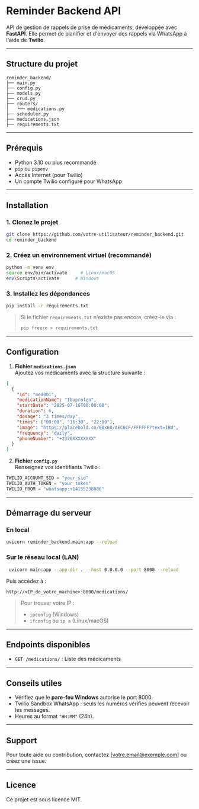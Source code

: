 #  Reminder Backend API

API de gestion de rappels de prise de médicaments, développée avec **FastAPI**. Elle permet de planifier et d'envoyer des rappels via WhatsApp à l'aide de **Twilio**.

---

##  Structure du projet

```
reminder_backend/
├── main.py
├── config.py
├── models.py
├── crud.py
├── routers/
│   └── medications.py
├── scheduler.py
├── medications.json
├── requirements.txt
```

---

## Prérequis

- Python 3.10 ou plus recommandé
- `pip` ou `pipenv`
- Accès Internet (pour Twilio)
- Un compte Twilio configuré pour WhatsApp

---

##  Installation

### 1. Clonez le projet

```bash
git clone https://github.com/votre-utilisateur/reminder_backend.git
cd reminder_backend
```

### 2. Créez un environnement virtuel (recommandé)

```bash
python -m venv env
source env/bin/activate     # Linux/macOS
env\Scripts\activate      # Windows
```

### 3. Installez les dépendances

```bash
pip install -r requirements.txt
```

> Si le fichier `requirements.txt` n'existe pas encore, créez-le via :
>
> ```bash
> pip freeze > requirements.txt
> ```

---

##  Configuration

1. **Fichier `medications.json`**  
   Ajoutez vos médicaments avec la structure suivante :

```json
[
  {
    "id": "med001",
    "medicationName": "Ibuprofen",
    "startDate": "2025-07-16T00:00:00",
    "duration": 6,
    "dosage": "3 times/day",
    "times": ["09:00", "16:30", "22:00"],
    "image": "https://placehold.co/60x60/AEC6CF/FFFFFF?text=IBU",
    "frequency": "daily",
    "phoneNumber": "+2376XXXXXXXX"
  }
]
```

2. **Fichier `config.py`**  
   Renseignez vos identifiants Twilio :

```python
TWILIO_ACCOUNT_SID = "your_sid"
TWILIO_AUTH_TOKEN = "your_token"
TWILIO_FROM = "whatsapp:+14155238886"
```

---

##  Démarrage du serveur

### En local

```bash
uvicorn reminder_backend.main:app --reload
```

### Sur le réseau local (LAN)

```bash
 uvicorn main:app --app-dir . --host 0.0.0.0 --port 8000 --reload
```

Puis accédez à :

```
http://<IP_de_votre_machine>:8000/medications/
```

> Pour trouver votre IP :
> - `ipconfig` (Windows)
> - `ifconfig` ou `ip a` (Linux/macOS)

---

##  Endpoints disponibles

- `GET /medications/` : Liste des médicaments

---

##  Conseils utiles

- Vérifiez que le **pare-feu Windows** autorise le port 8000.
- Twilio Sandbox WhatsApp : seuls les numéros vérifiés peuvent recevoir les messages.
- Heures au format `"HH:MM"` (24h).

---

##  Support

Pour toute aide ou contribution, contactez [votre.email@exemple.com] ou créez une issue.

---

##  Licence

Ce projet est sous licence MIT.

